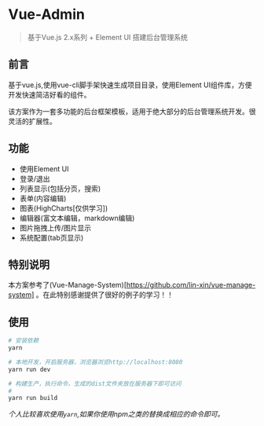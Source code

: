 # Vue-Admin

> 基于Vue.js 2.x系列 + Element UI 搭建后台管理系统

## 前言

基于vue.js,使用vue-cli脚手架快速生成项目目录，使用Element UI组件库，方便开发快速简洁好看的组件。

该方案作为一套多功能的后台框架模板，适用于绝大部分的后台管理系统开发。很灵活的扩展性。

## 功能

* 使用Element UI 
* 登录/退出 
* 列表显示(包括分页，搜索) 
* 表单(内容编辑)
* 图表(HighCharts[仅供学习]) 
* 编辑器(富文本编辑，markdown编辑) 
* 图片拖拽上传/图片显示 
* 系统配置(tab页显示)

## 特别说明

本方案参考了(Vue-Manage-System)[https://github.com/lin-xin/vue-manage-system] 。在此特别感谢提供了很好的例子的学习！！

## 使用

``` bash
# 安装依赖
yarn

# 本地开发，开启服务器，浏览器浏览http://localhost:8080
yarn run dev

# 构建生产，执行命令，生成的dist文件夹放在服务器下即可访问
# 
yarn run build

```

_个人比较喜欢使用`yarn`,如果你使用npm之类的替换成相应的命令即可。_




